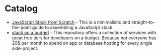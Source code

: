 # Catalog
* [JavaScript Stack from Scratch](https://github.com/verekia/js-stack-from-scratch) - This is a minimalistic and straight-to-the-point guide to assembling a JavaScript stack
* [stack on a budget](https://github.com/255kb/stack-on-a-budget) - This repository offers a collection of services with great free tiers for developers on a budget. Because not everyone has 20$ per month to spend on app or database hosting for every single side-project.
